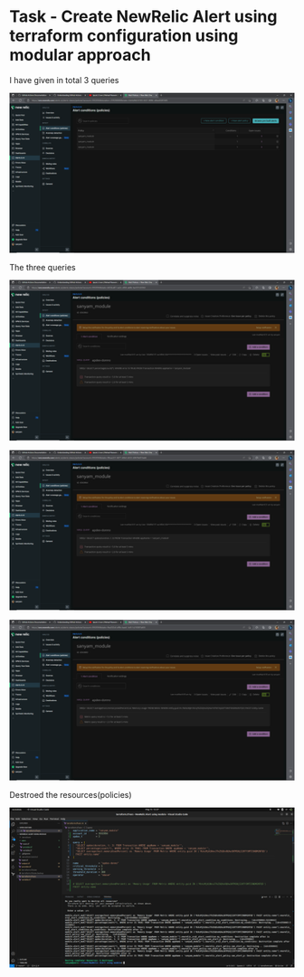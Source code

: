 # Task - Create NewRelic Alert using terraform configuration using modular approach

I have given in total 3 queries

![3 queries](./3_queries.png)

The three queries

![1st queries](./Images/1st_query.png)

![2nd queries](./Images/2nd_query.png)

![3rd queries](./Images/3rd_query.png)

Destroed the resources(policies)

![destoried](./Images/destroy.png)
